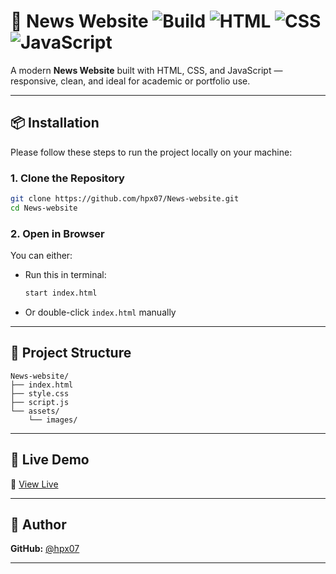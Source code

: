 # 📰 News Website ![Build](https://img.shields.io/badge/status-in%20progress-yellow) ![HTML](https://img.shields.io/badge/built%20with-HTML5-orange) ![CSS](https://img.shields.io/badge/styling-CSS3-blue) ![JavaScript](https://img.shields.io/badge/script-JavaScript-yellow)

A modern **News Website** built with HTML, CSS, and JavaScript — responsive, clean, and ideal for academic or portfolio use.

---

## 📦 Installation

Please follow these steps to run the project locally on your machine:

### 1. Clone the Repository

```bash
git clone https://github.com/hpx07/News-website.git
cd News-website
```

### 2. Open in Browser

You can either:
- Run this in terminal:
  ```bash
  start index.html
  ```
- Or double-click `index.html` manually

---

## 🧰 Project Structure

```plaintext
News-website/
├── index.html
├── style.css
├── script.js
└── assets/
    └── images/
```

---

## 🚀 Live Demo

🔗 [View Live](https://hpx07.github.io/News-website/)

---

## 🙋 Author

**GitHub:** [@hpx07](https://github.com/hpx07)  

---
